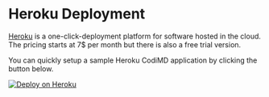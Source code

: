 # Heroku Deployment
[Heroku](https://www.heroku.com) is a one-click-deployment platform for software hosted in the cloud.
The pricing starts at 7$ per month but there is also a free trial version.

You can quickly setup a sample Heroku CodiMD application by clicking the button
below.

[![Deploy on Heroku](https://www.herokucdn.com/deploy/button.svg)](https://heroku.com/deploy?template=https://github.com/codimd/server/tree/master)
